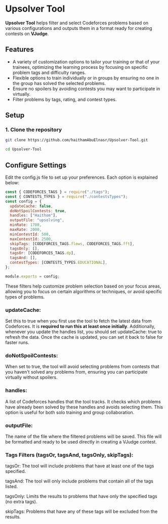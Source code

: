 
# Upsolver Tool

**Upsolver Tool** helps filter and select Codeforces problems based on various configurations and outputs them in a format ready for creating contests on **VJudge**.

## Features
- A variety of customization options to tailor your training or that of your trainees, optimizing the learning process by focusing on specific problem tags and difficulty ranges.
- Flexible options to train individually or in groups by ensuring no one in the group has solved the selected problems.
- Ensure no spoilers by avoiding contests you may want to participate in virtually.
- Filter problems by tags, rating, and contest types.


## Setup

### 1. Clone the repository
```bash
git clone https://github.com/haithamAbuElnasr/Upsolver-Tool.git

cd Upsolver-Tool
```
## Configure Settings
Edit the config.js file to set up your preferences. Each option is explained below:
```javascript
const { CODEFORCES_TAGS } = require("./tags");
const { CONTESTS_TYPES } = require("./contestsTypes");
const config = {
  updateCache: false,
  doNotSpoilContests: true,
  handles: ["Haithom"],
  outputFile: "upsolving",
  minRate: 1700,
  maxRate: 2000,
  minContestId: 500,
  maxContestId: 2500,
  skipTags: [CODEFORCES_TAGS.flows, CODEFORCES_TAGS.fft],
  tagsOnly: [],
  tagsOr: [CODEFORCES_TAGS.dp],
  tagsAnd: [],
  contestTypes: [CONTESTS_TYPES.EDUCATIONAL],
};

module.exports = config;

```

These filters help customize problem selection based on your focus areas, allowing you to focus on certain algorithms or techniques, or avoid specific types of problems.

### updateCache:
Set this to true when you first use the tool to fetch the latest data from Codeforces. It is **required to run this at least once initially**. Additionally, whenever you update the handles list, you should set updateCache: true to refresh the data. Once the cache is updated, you can set it back to false for faster runs.


### doNotSpoilContests: 
When set to true, the tool will avoid selecting problems from contests that you haven't solved any problems from, ensuring you can participate virtually without spoilers.

### handles:
A list of Codeforces handles that the tool tracks. It checks which problems have already been solved by these handles and avoids selecting them. This option is useful for both solo training and group collaboration.



### outputFile:
The name of the file where the filtered problems will be saved. This file will be formatted and ready to be used directly in creating a VJudge contest.

### Tags Filters (tagsOr, tagsAnd, tagsOnly, skipTags):

tagsOr: The tool will include problems that have at least one of the tags specified.

tagsAnd: The tool will only include problems that contain all of the tags listed.

tagsOnly: Limits the results to problems that have only the specified tags (no extra tags).

skipTags: Problems that have any of these tags will be excluded from the results.










